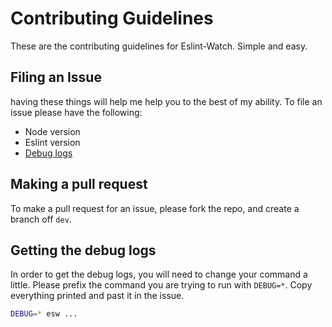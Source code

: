 # Contributing Guidelines
These are the contributing guidelines for Eslint-Watch. Simple and easy.

## Filing an Issue
having these things will help me help you to the best of my ability. To file an issue please have the following:
 - Node version
 - Eslint version
 - [Debug logs](#getting-the-debug-logs)

## Making a pull request
To make a pull request for an issue, please fork the repo, and create a branch off `dev`.

## Getting the debug logs
In order to get the debug logs, you will need to change your command a little. Please prefix the command you are trying to run with `DEBUG=*`. Copy everything printed and past it in the issue.

```bash
DEBUG=* esw ...
```
